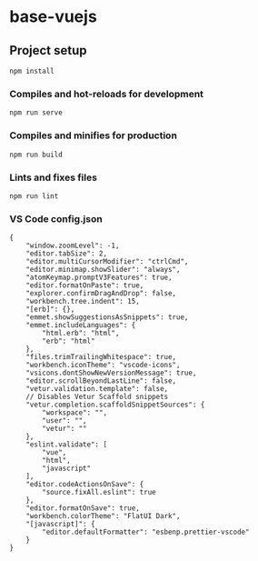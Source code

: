 # base-vuejs

## Project setup

```
npm install
```

### Compiles and hot-reloads for development

```
npm run serve
```

### Compiles and minifies for production

```
npm run build
```

### Lints and fixes files

```
npm run lint
```

### VS Code config.json

```
{
    "window.zoomLevel": -1,
    "editor.tabSize": 2,
    "editor.multiCursorModifier": "ctrlCmd",
    "editor.minimap.showSlider": "always",
    "atomKeymap.promptV3Features": true,
    "editor.formatOnPaste": true,
    "explorer.confirmDragAndDrop": false,
    "workbench.tree.indent": 15,
    "[erb]": {},
    "emmet.showSuggestionsAsSnippets": true,
    "emmet.includeLanguages": {
        "html.erb": "html",
        "erb": "html"
    },
    "files.trimTrailingWhitespace": true,
    "workbench.iconTheme": "vscode-icons",
    "vsicons.dontShowNewVersionMessage": true,
    "editor.scrollBeyondLastLine": false,
    "vetur.validation.template": false,
    // Disables Vetur Scaffold snippets
    "vetur.completion.scaffoldSnippetSources": {
        "workspace": "",
        "user": "",
        "vetur": ""
    },
    "eslint.validate": [
        "vue",
        "html",
        "javascript"
    ],
    "editor.codeActionsOnSave": {
        "source.fixAll.eslint": true
    },
    "editor.formatOnSave": true,
    "workbench.colorTheme": "FlatUI Dark",
    "[javascript]": {
        "editor.defaultFormatter": "esbenp.prettier-vscode"
    }
}
```
